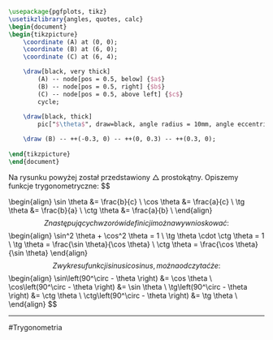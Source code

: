 ```tikz
\usepackage{pgfplots, tikz}
\usetikzlibrary{angles, quotes, calc}
\begin{document}
\begin{tikzpicture}
	\coordinate (A) at (0, 0);
	\coordinate (B) at (6, 0);
	\coordinate (C) at (6, 4);

	\draw[black, very thick]
		(A) -- node[pos = 0.5, below] {$a$}
		(B) -- node[pos = 0.5, right] {$b$}
		(C) -- node[pos = 0.5, above left] {$c$}
		cycle;
	
	\draw[black, thick]
		pic["$\theta$", draw=black, angle radius = 10mm, angle eccentricity=0.75] {angle=B--A--C};

	\draw (B) -- ++(-0.3, 0) -- ++(0, 0.3) -- ++(0.3, 0);
  
\end{tikzpicture}
\end{document}
```

Na rysunku powyżej został przedstawiony $\triangle$ prostokątny. Opiszemy funkcje trygonometryczne:
$$

\begin{align}
	\sin \theta &= \frac{b}{c} \\
	\cos \theta &= \frac{a}{c} \\
	\tg \theta &= \frac{b}{a} \\
	\ctg \theta &= \frac{a}{b} \\
\end{align}
$$
Z następujących wzorów i definicji można wywnioskować:
$$
\begin{align}
	\sin^2 \theta + \cos^2 \theta = 1 \\
	\tg \theta \cdot \ctg \theta = 1 \\
	\tg \theta = \frac{\sin \theta}{\cos \theta} \\
	\ctg \theta = \frac{\cos \theta}{\sin \theta}
\end{align}
$$
Z wykresu funkcji sinus i cosinus, można odczytać że:
$$
\begin{align}
	\sin\left(90^\circ - \theta \right) &= \cos \theta \\
	\cos\left(90^\circ - \theta \right) &= \sin \theta \\
	\tg\left(90^\circ - \theta \right) &= \ctg \theta \\
	\ctg\left(90^\circ - \theta \right) &= \tg \theta \\
\end{align}
$$

---

#Trygonometria